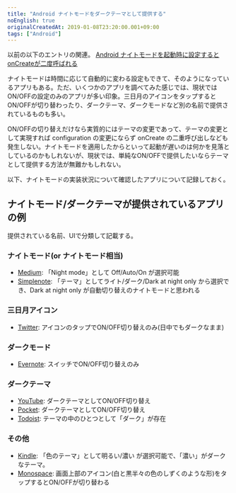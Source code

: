```yaml
---
title: "Android ナイトモードをダークテーマとして提供する"
noEnglish: true
originalCreatedAt: 2019-01-08T23:20:00.001+09:00
tags: ["Android"]
---
```

以前の以下のエントリの関連。
[Android ナイトモードを起動時に設定するとonCreateが二度呼ばれる](/ja/post/2018/12/android-oncreate/)

ナイトモードは時間に応じて自動的に変わる設定もできて、そのようになっているアプリもある。ただ、いくつかのアプリを調べてみた感じでは、現状ではON/OFFの設定のみのアプリが多い印象。三日月のアイコンをタップするとON/OFFが切り替わったり、ダークテーマ、ダークモードなど別の名前で提供されているものも多い。

ON/OFFの切り替えだけなら実質的にはテーマの変更であって、テーマの変更として実現すれば configuration の変更にならず onCreate の二重呼び出しなども発生しない。ナイトモードを適用したからといって起動が遅いのは何かを見落としているのかもしれないが、現状では、単純なON/OFFで提供したいならテーマとして提供する方法が無難かもしれない。

以下、ナイトモードの実装状況について確認したアプリについて記録しておく。
<!--more-->

## ナイトモード/ダークテーマが提供されているアプリの例

提供されている名前、UIで分類して記載する。

### ナイトモード(or ナイトモード相当)

- [Medium](https://play.google.com/store/apps/details?id=com.medium.reader): 「Night mode」として Off/Auto/On が選択可能
- [Simplenote](https://play.google.com/store/apps/details?id=com.automattic.simplenote): 「テーマ」としてライト/ダーク/Dark at night only から選択でき、Dark at night only が自動切り替えのナイトモードと思われる

### 三日月アイコン

- [Twitter](https://play.google.com/store/apps/details?id=com.twitter.android): アイコンのタップでON/OFF切り替えのみ(日中でもダークなまま)

### ダークモード

- [Evernote](https://play.google.com/store/apps/details?id=com.evernote): スイッチでON/OFF切り替えのみ

### ダークテーマ

- [YouTube](https://play.google.com/store/apps/details?id=com.google.android.youtube): ダークテーマとしてON/OFF切り替え
- [Pocket](https://play.google.com/store/apps/details?id=com.ideashower.readitlater.pro): ダークテーマとしてON/OFF切り替え
- [Todoist](https://play.google.com/store/apps/details?id=com.todoist): テーマの中のひとつとして「ダーク」が存在

### その他

- [Kindle](https://play.google.com/store/apps/details?id=com.amazon.kindle): 「色のテーマ」として明るい/濃い が選択可能で、「濃い」がダークなテーマ。
- [Monospace](https://play.google.com/store/apps/details?id=com.underwood.monospace): 画面上部のアイコン(白と黒半々の色のしずくのような形)をタップするとON/OFFが切り替わる
